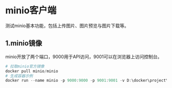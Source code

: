 # minio客户端

测试minio基本功能，包括上传图片、图片预览与图片下载等。

## 1.minio镜像

minio开放了两个端口，9000用于API访问，9001可以在浏览器上访问控制台。

```powershell
# 拉取minio官方镜像
docker pull minio/minio
# 生成容器示例
docker run --name minio -p 9000:9000 -p 9001:9001 -v D:\docker\project\minio\data:/data minio/minio server /data --console-address ":9001"
```